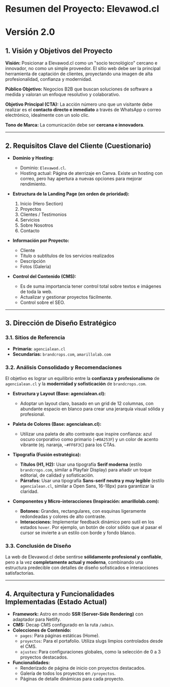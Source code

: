 # Resumen del Proyecto: Elevawod.cl
# Versión 2.0

## 1. Visión y Objetivos del Proyecto

**Visión:** Posicionar a Elevawod.cl como un "socio tecnológico" cercano e innovador, no como un simple proveedor. El sitio web debe ser la principal herramienta de captación de clientes, proyectando una imagen de alta profesionalidad, confianza y modernidad.

**Público Objetivo:** Negocios B2B que buscan soluciones de software a medida y valoran un enfoque resolutivo y colaborativo.

**Objetivo Principal (CTA):** La acción número uno que un visitante debe realizar es el **contacto directo e inmediato** a través de WhatsApp o correo electrónico, idealmente con un solo clic.

**Tono de Marca:** La comunicación debe ser **cercana e innovadora**.

---

## 2. Requisitos Clave del Cliente (Cuestionario)

- **Dominio y Hosting:**
  - Dominio: `Elevawod.cl`.
  - Hosting actual: Página de aterrizaje en Canva. Existe un hosting con correo, pero hay apertura a nuevas opciones para mejorar rendimiento.

- **Estructura de la Landing Page (en orden de prioridad):**
  1. Inicio (Hero Section)
  2. Proyectos
  3. Clientes / Testimonios
  4. Servicios
  5. Sobre Nosotros
  6. Contacto

- **Información por Proyecto:**
  - Cliente
  - Título o subtítulos de los servicios realizados
  - Descripción
  - Fotos (Galería)

- **Control del Contenido (CMS):**
  - Es de suma importancia tener control total sobre textos e imágenes de toda la web.
  - Actualizar y gestionar proyectos fácilmente.
  - Control sobre el SEO.

---

## 3. Dirección de Diseño Estratégico

### 3.1. Sitios de Referencia

- **Primaria:** `agencialean.cl`
- **Secundarias:** `brandcrops.com`, `amarillolab.com`

### 3.2. Análisis Consolidado y Recomendaciones

El objetivo es lograr un equilibrio entre la **confianza y profesionalismo** de `agencialean.cl` y la **modernidad y sofisticación** de `brandcrops.com`.

- **Estructura y Layout (Base: agencialean.cl):**
  - Adoptar un layout claro, basado en un grid de 12 columnas, con abundante espacio en blanco para crear una jerarquía visual sólida y profesional.

- **Paleta de Colores (Base: agencialean.cl):**
  - Utilizar una paleta de alto contraste que inspire confianza: azul oscuro corporativo como primario (`~#0A253F`) y un color de acento vibrante (ej. naranja, `~#FF6F3C`) para los CTAs.

- **Tipografía (Fusión estratégica):**
  - **Títulos (H1, H2):** Usar una tipografía **Serif moderna** (estilo `brandcrops.com`, similar a Playfair Display) para añadir un toque editorial, de calidad y sofisticación.
  - **Párrafos:** Usar una tipografía **Sans-serif neutra y muy legible** (estilo `agencialean.cl`, similar a Open Sans, 16-18px) para garantizar la claridad.

- **Componentes y Micro-interacciones (Inspiración: amarillolab.com):**
  - **Botones:** Grandes, rectangulares, con esquinas ligeramente redondeadas y colores de alto contraste.
  - **Interacciones:** Implementar feedback dinámico pero sutil en los estados `hover`. Por ejemplo, un botón de color sólido que al pasar el cursor se invierte a un estilo con borde y fondo blanco.

### 3.3. Conclusión de Diseño

La web de Elevawod.cl debe sentirse **sólidamente profesional y confiable**, pero a la vez **completamente actual y moderna**, combinando una estructura predecible con detalles de diseño sofisticados e interacciones satisfactorias.

---

## 4. Arquitectura y Funcionalidades Implementadas (Estado Actual)

- **Framework:** Astro en modo **SSR (Server-Side Rendering)** con adaptador para Netlify.
- **CMS:** Decap CMS configurado en la ruta `/admin`.
- **Colecciones de Contenido:**
  - `pages`: Para páginas estáticas (Home).
  - `proyectos`: Para el portafolio. Utiliza slugs limpios controlados desde el CMS.
  - `ajustes`: Para configuraciones globales, como la selección de 0 a 3 proyectos destacados.
- **Funcionalidades:**
  - Renderizado de página de inicio con proyectos destacados.
  - Galería de todos los proyectos en `/proyectos`.
  - Páginas de detalle dinámicas para cada proyecto.